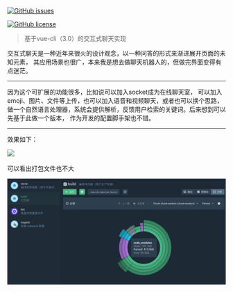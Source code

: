 
[![GitHub issues](https://img.shields.io/github/issues/Kelier/vuecli3-chat.svg?style=popout-square)](https://github.com/Kelier/vuecli3-chat/issues)

[![GitHub license](https://img.shields.io/badge/<chat>-<1.0.0>-<yellow>.svg)](https://github.com/Kelier/vuecli3-chat)



> 基于vue-cli（3.0）的交互式聊天实现

交互式聊天是一种近年来很火的设计观念，以一种问答的形式来渐进展开页面的未知元素，
其应用场景也很广，本来我是想去做聊天机器人的，但做完界面变得有点迷茫。

---

因为这个可扩展的功能很多，比如说可以加入socket成为在线聊天室，
可以加入emoji、图片、文件等上传，也可以加入语音和视频聊天，或者也可以换个思路，
做一个自然语言处理器，系统会提供解析，反馈用户检索的关键词。后来想到可以先基于此做一个版本，
作为开发的配置脚手架也不错。

---

效果如下：

![](vue-cli-chat.gif)

可以看出打包文件也不大

![](chunk.png)


